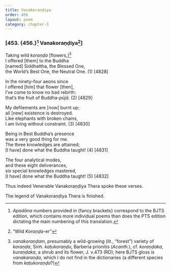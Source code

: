 ```yaml
---
title: Vanakoraṇḍiya
order: 456
layout: poem
category: chapter-3
---
```


### \[453. {456.}[^1] Vanakoraṇḍiya[^2]\]

Taking wild *koraṇḍa* \[flowers,\][^3]  
I offered \[them\] to the Buddha  
\[named\] Siddhattha, the Blessed One,  
the World’s Best One, the Neutral One. (1) \[4828\]

In the ninety-four aeons since  
I offered \[him\] that flower \[then\],  
I’ve come to know no bad rebirth:  
that’s the fruit of Buddha-*pūjā*. (2) \[4829\]

My defilements are \[now\] burnt up;  
all \[new\] existence is destroyed.  
Like elephants with broken chains,  
I am living without constraint. (3) \[4830\]

Being in Best Buddha’s presence  
was a very good thing for me.  
The three knowledges are attained;  
\[I have\] done what the Buddha taught! (4) \[4831\]

The four analytical modes,  
and these eight deliverances,  
six special knowledges mastered,  
\[I have\] done what the Buddha taught! (5) \[4832\]

Thus indeed Venerable Vanakoraṇḍiya Thera spoke these verses.

The legend of Vanakoraṇḍiya Thera is finished.

[^1]: *Apadāna* numbers provided in {fancy brackets} correspond to the BJTS edition, which contains more individual poems than does the PTS edition dictating the main numbering of this translation.

[^2]: “Wild *Koraṇḍa*-er”

[^3]: *vanakoraṇḍam*, presumably a wild-growing (lit., “forest”) variety of *koraṇḍa*, Sinh. *kaṭukoraṇḍu*, Barberia prionitis (*Acanth.*), cf. *koraṇḍaka*, *kuraṇḍaka*, a shrub and its flower, J. v.473 (RD); here BJTS gloss is *vanakaraṇḍa*, which I do not find in the dictionaries (a different species from *kaṭukoraṇḍa*?)
